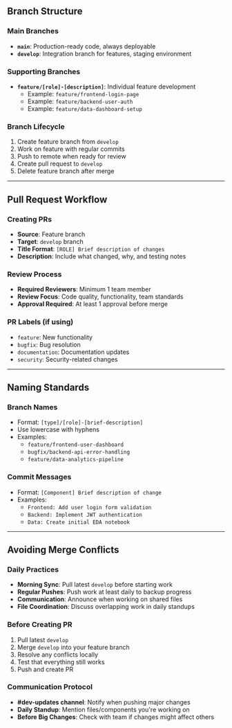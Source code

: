 ## Branch Structure

### Main Branches
- **`main`**: Production-ready code, always deployable
- **`develop`**: Integration branch for features, staging environment

### Supporting Branches
- **`feature/[role]-[description]`**: Individual feature development
  - Example: `feature/frontend-login-page`
  - Example: `feature/backend-user-auth`
  - Example: `feature/data-dashboard-setup`

### Branch Lifecycle
1. Create feature branch from `develop`
2. Work on feature with regular commits
3. Push to remote when ready for review
4. Create pull request to `develop`
5. Delete feature branch after merge

---

## Pull Request Workflow

### Creating PRs
- **Source**: Feature branch
- **Target**: `develop` branch
- **Title Format**: `[ROLE] Brief description of changes`
- **Description**: Include what changed, why, and testing notes

### Review Process
- **Required Reviewers**: Minimum 1 team member
- **Review Focus**: Code quality, functionality, team standards
- **Approval Required**: At least 1 approval before merge

### PR Labels (if using)
- `feature`: New functionality
- `bugfix`: Bug resolution
- `documentation`: Documentation updates
- `security`: Security-related changes

---

## Naming Standards

### Branch Names
- Format: `[type]/[role]-[brief-description]`
- Use lowercase with hyphens
- Examples:
  - `feature/frontend-user-dashboard`
  - `bugfix/backend-api-error-handling`
  - `feature/data-analytics-pipeline`

### Commit Messages
- Format: `[Component] Brief description of change`
- Examples:
  - `Frontend: Add user login form validation`
  - `Backend: Implement JWT authentication`
  - `Data: Create initial EDA notebook`

---

## Avoiding Merge Conflicts

### Daily Practices
- **Morning Sync**: Pull latest `develop` before starting work
- **Regular Pushes**: Push work at least daily to backup progress
- **Communication**: Announce when working on shared files
- **File Coordination**: Discuss overlapping work in daily standups

### Before Creating PR
1. Pull latest `develop`
2. Merge `develop` into your feature branch
3. Resolve any conflicts locally
4. Test that everything still works
5. Push and create PR

### Communication Protocol
- **#dev-updates channel**: Notify when pushing major changes
- **Daily Standup**: Mention files/components you're working on
- **Before Big Changes**: Check with team if changes might affect others
